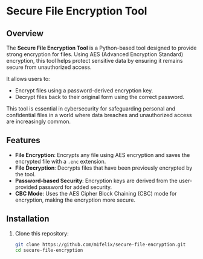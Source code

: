 # Secure File Encryption Tool

## Overview

The **Secure File Encryption Tool** is a Python-based tool designed to provide strong encryption for files. Using AES (Advanced Encryption Standard) encryption, this tool helps protect sensitive data by ensuring it remains secure from unauthorized access. 

It allows users to:
- Encrypt files using a password-derived encryption key.
- Decrypt files back to their original form using the correct password.

This tool is essential in cybersecurity for safeguarding personal and confidential files in a world where data breaches and unauthorized access are increasingly common.

## Features
- **File Encryption**: Encrypts any file using AES encryption and saves the encrypted file with a `.enc` extension.
- **File Decryption**: Decrypts files that have been previously encrypted by the tool.
- **Password-based Security**: Encryption keys are derived from the user-provided password for added security.
- **CBC Mode**: Uses the AES Cipher Block Chaining (CBC) mode for encryption, making the encryption more secure.

## Installation

1. Clone this repository:
   ```bash
   git clone https://github.com/m1felix/secure-file-encryption.git
   cd secure-file-encryption
